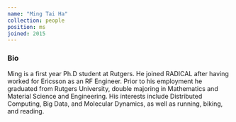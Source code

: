 ```yaml
---
name: "Ming Tai Ha"
collection: people
position: ms
joined: 2015
---
```


### Bio

Ming is a first year Ph.D student at Rutgers. He joined RADICAL after having worked for Ericsson as an RF Engineer. Prior to his employment he graduated from Rutgers University, double majoring in Mathematics and Material Science and Engineering. His interests include Distributed Computing, Big Data, and Molecular Dynamics, as well as running, biking, and reading.

